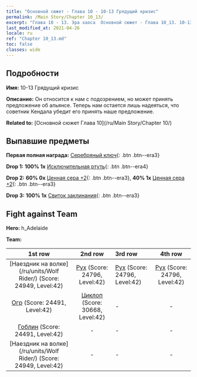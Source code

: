 ```yaml
---
title: "Основной сюжет - Глава 10 - 10-13 Грядущий кризис"
permalink: /Main Story/Chapter 10_13/
excerpt: "Глава 10 - 13. Эра хаоса  Основной сюжет - Глава 10_13. 10-13 Грядущий кризис"
last_modified_at: 2021-04-26
locale: ru
ref: "Chapter 10_13.md"
toc: false
classes: wide
---
```


## Подробности

 **Имя:** 10-13 Грядущий кризис

 **Описание:** Он относится к нам с подозрением, но может принять предложение об альянсе. Теперь нам остается лишь надеяться, что советник Кендала убедит его принять наше предложение.

 **Related to:** [Основной сюжет Глава 10](/ru/Main Story/Chapter 10/)

## Выпавшие предметы

 **Первая полная награда:** [Серебряный ключ](/ItemsRU/con_693/){: .btn .btn--era3}

 **Drop 1:** **100% 1x** [Исключительная ртуть](/ItemsRU/mat_35/){: .btn .btn--era4}

 **Drop 2:** **60% 0x** [Ценная сера +2](/ItemsRU/mat_29/){: .btn .btn--era3}, **40% 1x** [Ценная сера +2](/ItemsRU/mat_29/){: .btn .btn--era3}

 **Drop 3:** **100% 1x** [Свиток заклинания](/ItemsRU/con_694/){: .btn .btn--era3}


## Fight against Team
 **Hero:** h_Adelaide

 **Team:**


  | 1st row | 2nd row | 3rd row | 4th row |
  |:----:|:----:|:----|:----:|
  | [Наездник на волке](/ru/units/Wolf Rider/) (Score: 24949, Level:42)  | [Рух](/ru/units/Roc/) (Score: 24796, Level:42)  | [Рух](/ru/units/Roc/) (Score: 24796, Level:42)  | [Рух](/ru/units/Roc/) (Score: 24796, Level:42)  |
  | [Огр](/ru/units/Ogre/) (Score: 24491, Level:42)  | [Циклоп](/ru/units/Cyclops/) (Score: 30668, Level:42)  | - | - |
  | [Гоблин](/ru/units/Goblin/) (Score: 24491, Level:42)  | - | - | - |
  | [Наездник на волке](/ru/units/Wolf Rider/) (Score: 24949, Level:42)  | - | - | - |


